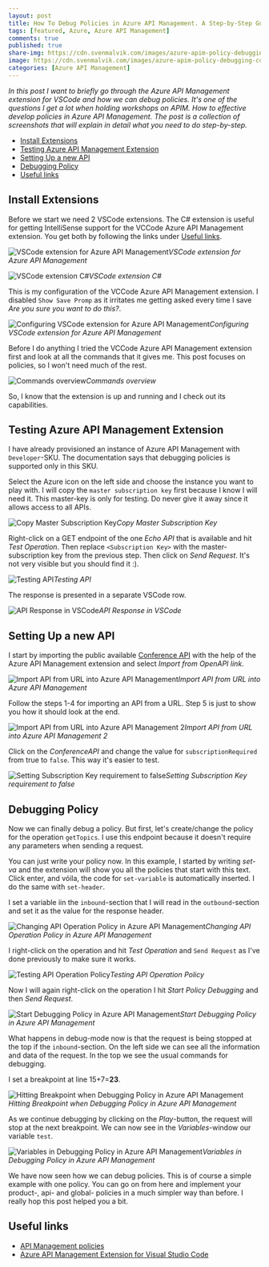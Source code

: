```yaml
---
layout: post
title: How To Debug Policies in Azure API Management. A Step-by-Step Guide.
tags: [featured, Azure, Azure API Management]
comments: true
published: true
share-img: https://cdn.svenmalvik.com/images/azure-apim-policy-debugging-cover.jpg
image: https://cdn.svenmalvik.com/images/azure-apim-policy-debugging-cover.jpg
categories: [Azure API Management]
---
```


*In this post I want to briefly go through the Azure API Management extension for VSCode and how we can debug policies. It's one of the questions I get a lot when holding workshops on APIM. How to effective develop policies in Azure API Management. The post is a collection of screenshots that will explain in detail what you need to do step-by-step.*

- [Install Extensions](#ie)
- [Testing Azure API Management Extension](#tapim)
- [Setting Up a new API](#neewapi)
- [Debugging Policy](#dp)
- [Useful links](#ul)

## <a name="ie"></a>Install Extensions

Before we start we need 2 VSCode extensions. The C# extension is useful for getting IntelliSense support for the VCCode Azure API Management extension. You get both by following the links under [Useful links](#ul).

![VSCode extension for Azure API Management](https://cdn.svenmalvik.com/images/azure-apim-policy-debugging-0.jpg)*VSCode extension for Azure API Management*

![VSCode extension C#](https://cdn.svenmalvik.com/images/azure-apim-policy-debugging-2.jpg)*VSCode extension C#*

This is my configuration of the VCCode Azure API Management extension. I disabled `Show Save Promp` as it irritates me getting asked every time I save *Are you sure you want to do this?*.

![Configuring VSCode extension for Azure API Management](https://cdn.svenmalvik.com/images/azure-apim-policy-debugging-3.jpg)*Configuring VSCode extension for Azure API Management*

Before I do anything I tried the VCCode Azure API Management extension first and look at all the commands that it gives me. This post focuses on policies, so I won't need much of the rest.

![Commands overview](https://cdn.svenmalvik.com/images/azure-apim-policy-debugging-4.jpg)*Commands overview*

So, I know that the extension is up and running and I check out its capabilities.

## <a name="tapim"></a>Testing Azure API Management Extension

I have already provisioned an instance of Azure API Management with `Developer`-SKU. The documentation says that debugging policies is supported only in this SKU.

Select the Azure icon on the left side and choose the instance you want to play with. I will copy the `master subscription key` first because I know I will need it. This master-key is only for testing. Do never give it away since it allows access to all APIs.

![Copy Master Subscription Key](https://cdn.svenmalvik.com/images/azure-apim-policy-debugging-5.jpg)*Copy Master Subscription Key*

Right-click on a GET endpoint of the one *Echo API* that is available and hit *Test Operation*. Then replace `<Subscription Key>` with the master- subscription key from the previous step. Then click on *Send Request*. It's not very visible but you should find it :).

![Testing API](https://cdn.svenmalvik.com/images/azure-apim-policy-debugging-6.jpg)*Testing API*

The response is presented in a separate VSCode row.

![API Response in VSCode](https://cdn.svenmalvik.com/images/azure-apim-policy-debugging-7.jpg)*API Response in VSCode*

## <a name="neewapi"></a>Setting Up a new API

I start by importing the public available [Conference API](https://conferenceapi.azurewebsites.net/?format=json) with the help of the Azure API Management extension and select *Import from OpenAPI link*.

![Import API from URL into Azure API Management](https://cdn.svenmalvik.com/images/azure-apim-policy-debugging-8.jpg)*Import API from URL into Azure API Management*

Follow the steps 1-4 for importing an API from a URL. Step 5 is just to show you how it should look at the end.

![Import API from URL into Azure API Management 2](https://cdn.svenmalvik.com/images/azure-apim-policy-debugging-9.jpg)*Import API from URL into Azure API Management 2*

Click on the *ConferenceAPI* and change the value for `subscriptionRequired` from true to `false`. This way it's easier to test.

![Setting Subscription Key requirement to false](https://cdn.svenmalvik.com/images/azure-apim-policy-debugging-10.jpg)*Setting Subscription Key requirement to false*

## <a name="dp"></a>Debugging Policy

Now we can finally debug a policy. But first, let's create/change the policy for the operation `getTopics`. I use this endpoint because it doesn't require any parameters when sending a request.

You can just write your policy now. In this example, I started by writing *set-va* and the extension will show you all the policies that start with this text. Click enter, and vóila, the code for `set-variable` is automatically inserted. I do the same with `set-header`.

I set a variable iin the `inbound`-section that I will read in the `outbound`-section and set it as the value for the response header.

![Changing API Operation Policy in Azure API Management](https://cdn.svenmalvik.com/images/azure-apim-policy-debugging-11.jpg)*Changing API Operation Policy in Azure API Management*

I right-click on the operation and hit *Test Operation* and `Send Request` as I've done previously to make sure it works.

![Testing API Operation Policy](https://cdn.svenmalvik.com/images/azure-apim-policy-debugging-12.jpg)*Testing API Operation Policy*

Now I will again right-click on the operation I hit *Start Policy Debugging* and then *Send Request*.

![Start Debugging Policy in Azure API Management](https://cdn.svenmalvik.com/images/azure-apim-policy-debugging-13.jpg)*Start Debugging Policy in Azure API Management*

What happens in debug-mode now is that the request is being stopped at the top if the `inbound`-section. On the left side we can see all the information and data of the request. In the top we see the usual commands for debugging.

I set a breakpoint at line 15+7=**23**.

![Hitting Breakpoint when Debugging Policy in Azure API Management](https://cdn.svenmalvik.com/images/azure-apim-policy-debugging-14.jpg)*Hitting Breakpoint when Debugging Policy in Azure API Management*

As we continue debugging by clicking on the *Play*-button, the request will stop at the next breakpoint. We can now see in the *Variables*-window our variable `test`.

![Variables in Debugging Policy in Azure API Management](https://cdn.svenmalvik.com/images/azure-apim-policy-debugging-15.jpg)*Variables in Debugging Policy in Azure API Management*

We have now seen how we can debug policies. This is of course a simple example with one policy. You can go on from here and implement your product-, api- and global- policies in a much simpler way than before. I really hop this post helped you a bit.

## <a name="ul"></a>Useful links

- [API Management policies](https://docs.microsoft.com/en-us/azure/api-management/api-management-policies?WT.mc_id=AZ-MVP-5004080)
- [Azure API Management Extension for Visual Studio Code](https://marketplace.visualstudio.com/items?itemName=ms-azuretools.vscode-apimanagement?WT.mc_id=AZ-MVP-5004080)